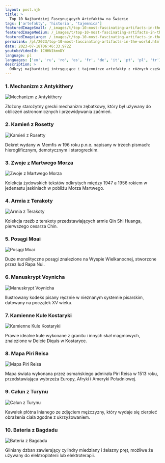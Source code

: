 ```yaml
---
layout: post.njk
title: >
  Top 10 Najbardziej Fascynujących Artefaktów na Świecie
tags: ['artefakty', 'historia', 'tajemnica']
featuredImageSmall: /_images/t/top-10-most-fascinating-artifacts-in-the-world-cover-pl-small.webp
featuredImageMedium: /_images/t/top-10-most-fascinating-artifacts-in-the-world-cover-pl-medium.webp
featuredImageLarge: /_images/t/top-10-most-fascinating-artifacts-in-the-world-cover-pl-large.webp
permalink: /pl/2023/top-10-most-fascinating-artifacts-in-the-world.html
date: 2023-07-18T06:46:33.972Z
youtubeVideoId: 1CHHN1kmnDY
language: pl
languages: ['en', 'ru', 'ro', 'es', 'fr', 'de', 'it', 'pt', 'pl', 'tr']
description: >
  Odkryj najbardziej intrygujące i tajemnicze artefakty z różnych części świata, które od wieków zadziwiają historyków i archeologów.
---
```


### 1. Mechanizm z Antykithery

![Mechanizm z Antykithery](/_images/8/826576c911cb2df8f471b7ef79a9d5cc-medium.webp)

Złożony starożytny grecki mechanizm zębatkowy, który był używany do obliczeń astronomicznych i przewidywania zaćmień.

### 2. Kamień z Rosetty

![Kamień z Rosetty](/_images/f/f10ee50bcfe08741706e81fe65eb1dcb-medium.webp)

Dekret wydany w Memfis w 196 roku p.n.e. napisany w trzech pismach: hieroglificznym, demotycznym i starogreckim.

### 3. Zwoje z Martwego Morza

![Zwoje z Martwego Morza](/_images/1/17c358f3996116da726d1477303ccc53-medium.webp)

Kolekcja żydowskich tekstów odkrytych między 1947 a 1956 rokiem w jedenastu jaskiniach w pobliżu Morza Martwego.

### 4. Armia z Terakoty

![Armia z Terakoty](/_images/a/a3d8b2229dbe36773f915d6692960250-medium.webp)

Kolekcja rzeźb z terakoty przedstawiających armie Qin Shi Huanga, pierwszego cesarza Chin.

### 5. Posągi Moai

![Posągi Moai](/_images/4/4cb6604cdb1c7b8d0d4feae39d1beb84-medium.webp)

Duże monolityczne posągi znalezione na Wyspie Wielkanocnej, stworzone przez lud Rapa Nui.

### 6. Manuskrypt Voynicha

![Manuskrypt Voynicha](/_images/c/cba279d3a07cdbf11e28cc03aaaa8546-medium.webp)

Ilustrowany kodeks pisany ręcznie w nieznanym systemie pisarskim, datowany na początek XV wieku.

### 7. Kamienne Kule Kostaryki

![Kamienne Kule Kostaryki](/_images/8/8fa5f76287ef27ef2eccbd1f2a43a5db-medium.webp)

Prawie idealne kule wykonane z granitu i innych skał magmowych, znalezione w Delcie Diquís w Kostaryce.

### 8. Mapa Piri Reisa

![Mapa Piri Reisa](/_images/a/ab97bc68c3fbf11b6225991fe1f3da29-medium.webp)

Mapa świata wykonana przez osmańskiego admirała Piri Reisa w 1513 roku, przedstawiająca wybrzeża Europy, Afryki i Ameryki Południowej.

### 9. Całun z Turynu

![Całun z Turynu](/_images/5/59d48b7550f1226562d026e21b0dd5c4-medium.webp)

Kawałek płótna lnianego ze zdjęciem mężczyzny, który wydaje się cierpieć obrażenia ciała zgodne z ukrzyżowaniem.

### 10. Bateria z Bagdadu

![Bateria z Bagdadu](/_images/4/4e0313e015be115615dbe6cdbad994cc-medium.webp)

Gliniany dzban zawierający cylindry miedziany i żelazny pręt, możliwe że używany do elektroplaterii lub elektroterapii.


